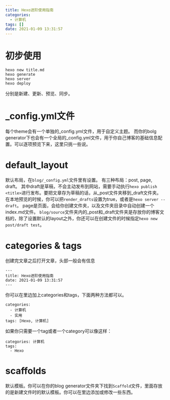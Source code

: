 ```yaml
---
title: Hexo进阶使用指南
categories:
  - 计算机
tags: []
date: 2021-01-09 13:31:57
---
```



# 初步使用
```
hexo new title.md
hexo generate
hexo server
hexo deploy
```
分别是新建、更新、预览、同步。
# _config.yml文件
每个theme会有一个单独的_config.yml文件，用于自定义主题。
而你的bolg generator下也会有一个全局的_config.yml文件，用于你自己博客的基础信息配置。可以逐项预览下来，这里只挑一些说。
# default_layout
默认布局，在`blog/_config.yml`文件里有设置。
有三种布局：post, page, draft。
其中draft是草稿，不会主动发布到网站，需要手动执行`hexo publish <title>`进行发布。要把文章存为草稿的话，从_post文件夹移到_draft文件夹。
在本地预览的时候，你可以把`render_drafts`设置为true，或者是`hexo server --draft`。
page是页面，会给你创建文件夹，以及文件夹目录中自动创建一个index.md文件。
`blog/source`文件夹内的_post和_draft文件夹是存放你的博客文档的，除了设置默认的layout之外，你还可以在创建文件的时候指定`hexo new post/draft test`。
# categories & tags
创建完文章之后打开文章，头部一般会有信息
```
---
title: Hexo进阶使用指南
date: 2021-01-09 13:31:57
---
```
你可以在里边加上categories和tags，下面两种方法都可以。
```
categories:
  - 计算机
  - 实用
tags: [Hexo, 计算机]
```
如果你只需要一个tag或者一个category可以像这样：
```
categories: 计算机
tags: 
  - Hexo
```
# scaffolds
默认模板。你可以在你的blog generator文件夹下找到`Scaffold`文件，里面存放的是新建文件时的默认模板。你可以在里边添加或修改一些东西。
